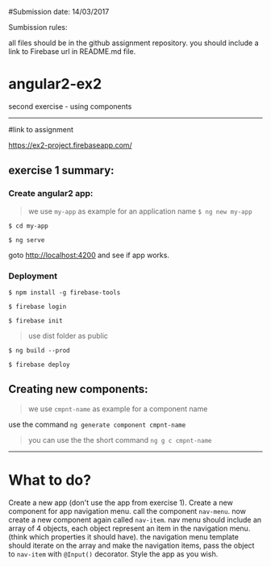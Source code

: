 #Submission date:
14/03/2017

Sumbission rules:

all files should be in the github assignment repository.
you should include a link to Firebase url in README.md file.

# angular2-ex2
second exercise - using components

---
#link to assignment

https://ex2-project.firebaseapp.com/

## exercise 1 summary:
### Create angular2 app:
> we use `my-app` as example for an application name
`$ ng new my-app`

`$ cd my-app`

`$ ng serve`

goto [http://localhost:4200](http://localhost:4200) and see if app works.

### Deployment

`$ npm install -g firebase-tools`

`$ firebase login`

`$ firebase init`
> use dist folder as public

`$ ng build --prod`

`$ firebase deploy`

## Creating new components:
> we use `cmpnt-name` as example for a component name

use the command `ng generate component cmpnt-name`
> you can use the the short command `ng g c cmpnt-name`

---
# What to do?
Create a new app (don't use the app from exercise 1).
Create a new component for app navigation menu. call the component `nav-menu`.
now create a new component again called `nav-item`.
nav menu should include an array of 4 objects, each object represent an item in the navigation menu. (think which properties it should have). the navigation menu template should iterate on the array and make the navigation items, pass the object to `nav-item` with `@Input()` decorator.
Style the app as you wish.